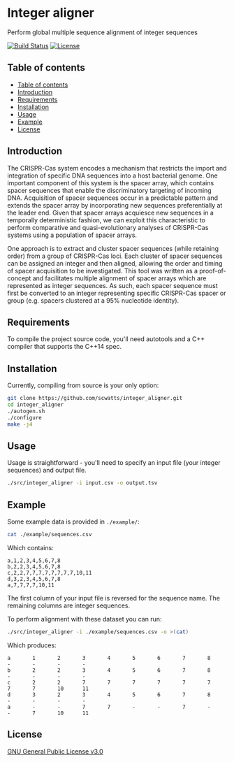# Integer aligner
Perform global multiple sequence alignment of integer sequences

[![Build Status](https://travis-ci.org/scwatts/integer_aligner.svg?branch=master)](https://travis-ci.org/scwatts/integer_aligner)
[![License](https://img.shields.io/badge/License-GPLv3-blue.svg)](https://www.gnu.org/licenses/gpl-3.0.en.html)


## Table of contents
* [Table of contents](#table-of-contents)
* [Introduction](#introduction)
* [Requirements](#requirements)
* [Installation](#installation)
* [Usage](#usage)
* [Example](#example)
* [License](#license)


## Introduction
The CRISPR-Cas system encodes a mechanism that restricts the import and integration of specific DNA sequences into a host
bacterial genome. One important component of this system is the spacer array, which contains spacer sequences that enable the
discriminatory targeting of incoming DNA. Acquisition of spacer sequences occur in a predictable pattern and extends the
spacer array by incorporating new sequences preferentially at the leader end. Given that spacer arrays acquiesce new
sequences in a temporally deterministic fashion, we can exploit this characteristic to perform comparative and
quasi-evolutionary analyses of CRISPR-Cas systems using a population of spacer arrays.

One approach is to extract and cluster spacer sequences (while retaining order) from a group of CRISPR-Cas loci. Each cluster
of spacer sequences can be assigned an integer and then aligned, allowing the order and timing of spacer acquisition to be
investigated. This tool was written as a proof-of-concept and facilitates multiple alignment of spacer arrays which are
represented as integer sequences. As such, each spacer sequence must first be converted to an integer representing specific
CRISPR-Cas spacer or group (e.g. spacers clustered at a 95% nucleotide identity).


## Requirements
To compile the project source code, you'll need autotools and a C++ compiler that supports the C++14 spec.


## Installation
Currently, compiling from source is your only option:
```bash
git clone https://github.com/scwatts/integer_aligner.git
cd integer_aligner
./autogen.sh
./configure
make -j4
```

## Usage
Usage is straightforward - you'll need to specify an input file (your integer sequences) and output file.
```bash
./src/integer_aligner -i input.csv -o output.tsv
```

## Example
Some example data is provided in `./example/`:
```bash
cat ./example/sequences.csv
```
Which contains:
```text
a,1,2,3,4,5,6,7,8
b,2,2,3,4,5,6,7,8
c,2,2,7,7,7,7,7,7,7,7,10,11
d,3,2,3,4,5,6,7,8
a,7,7,7,7,10,11
```
The first column of your input file is reversed for the sequence name. The remaining columns are integer sequences.

To perform alignment with these dataset you can run:
```bash
./src/integer_aligner -i ./example/sequences.csv -o >(cat)
```
Which produces:
```text
a       1       2       3       4       5       6       7       8       -       -       -       -
b       2       2       3       4       5       6       7       8       -       -       -       -
c       2       2       7       7       7       7       7       7       7       7       10      11
d       3       2       3       4       5       6       7       8       -       -       -       -
a       -       -       7       7       -       -       7       -       -       7       10      11
```

## License
[GNU General Public License v3.0](https://www.gnu.org/licenses/gpl-3.0.en.html)
